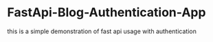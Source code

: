 # FastApi-Blog-Authentication-App
 this is a simple demonstration of fast api usage with authentication
